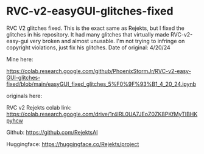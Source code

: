 # RVC-v2-easyGUI-glitches-fixed
RVC V2 glitches fixed. This is the exact same as Rejekts, but I fixed the glitches in his repository. It had many glitches that virtually made RVC-v2-easy-gui very broken and almost unusable. I'm not trying to infringe on copyright violations, just fix his glitches. Date of original: 4/20/24

Mine here:

https://colab.research.google.com/github/PhoenixStormJr/RVC-v2-easy-GUI-glitches-fixed/blob/main/easyGUI_fixed_glitches_5%F0%9F%93%B1_4_20_24.ipynb

originals here:

RVC v2 Rejekts colab link: https://colab.research.google.com/drive/1r4IRL0UA7JEoZ0ZK8PKfMyTIBHKpyhcw

Github: https://github.com/RejektsAI

Huggingface: https://huggingface.co/Rejekts/project

